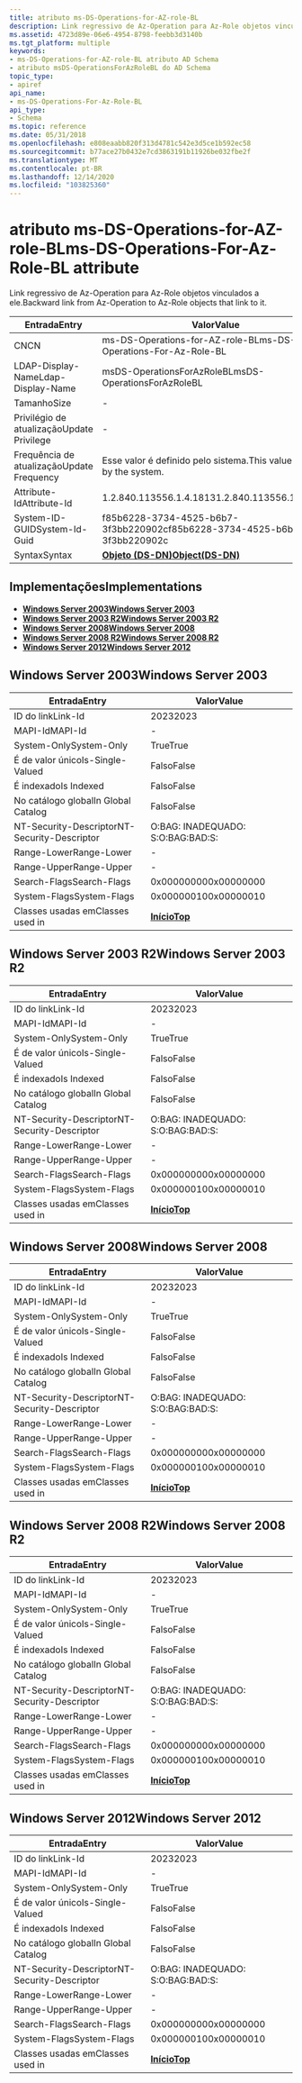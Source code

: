 ```yaml
---
title: atributo ms-DS-Operations-for-AZ-role-BL
description: Link regressivo de Az-Operation para Az-Role objetos vinculados a ele.
ms.assetid: 4723d89e-06e6-4954-8798-feebb3d3140b
ms.tgt_platform: multiple
keywords:
- ms-DS-Operations-for-AZ-role-BL atributo AD Schema
- atributo msDS-OperationsForAzRoleBL do AD Schema
topic_type:
- apiref
api_name:
- ms-DS-Operations-For-Az-Role-BL
api_type:
- Schema
ms.topic: reference
ms.date: 05/31/2018
ms.openlocfilehash: e808eaabb820f313d4781c542e3d5ce1b592ec58
ms.sourcegitcommit: b77ace27b0432e7cd3863191b11926be032fbe2f
ms.translationtype: MT
ms.contentlocale: pt-BR
ms.lasthandoff: 12/14/2020
ms.locfileid: "103825360"
---
```

# <a name="ms-ds-operations-for-az-role-bl-attribute"></a><span data-ttu-id="f3658-105">atributo ms-DS-Operations-for-AZ-role-BL</span><span class="sxs-lookup"><span data-stu-id="f3658-105">ms-DS-Operations-For-Az-Role-BL attribute</span></span>

<span data-ttu-id="f3658-106">Link regressivo de Az-Operation para Az-Role objetos vinculados a ele.</span><span class="sxs-lookup"><span data-stu-id="f3658-106">Backward link from Az-Operation to Az-Role objects that link to it.</span></span>



| <span data-ttu-id="f3658-107">Entrada</span><span class="sxs-lookup"><span data-stu-id="f3658-107">Entry</span></span> | <span data-ttu-id="f3658-108">Valor</span><span class="sxs-lookup"><span data-stu-id="f3658-108">Value</span></span> |
|-------------------|-----------------------------------------|
| <span data-ttu-id="f3658-109">CN</span><span class="sxs-lookup"><span data-stu-id="f3658-109">CN</span></span>                | <span data-ttu-id="f3658-110">ms-DS-Operations-for-AZ-role-BL</span><span class="sxs-lookup"><span data-stu-id="f3658-110">ms-DS-Operations-For-Az-Role-BL</span></span>         |
| <span data-ttu-id="f3658-111">LDAP-Display-Name</span><span class="sxs-lookup"><span data-stu-id="f3658-111">Ldap-Display-Name</span></span> | <span data-ttu-id="f3658-112">msDS-OperationsForAzRoleBL</span><span class="sxs-lookup"><span data-stu-id="f3658-112">msDS-OperationsForAzRoleBL</span></span>              |
| <span data-ttu-id="f3658-113">Tamanho</span><span class="sxs-lookup"><span data-stu-id="f3658-113">Size</span></span>              | \-                                      |
| <span data-ttu-id="f3658-114">Privilégio de atualização</span><span class="sxs-lookup"><span data-stu-id="f3658-114">Update Privilege</span></span>  | \-                                      |
| <span data-ttu-id="f3658-115">Frequência de atualização</span><span class="sxs-lookup"><span data-stu-id="f3658-115">Update Frequency</span></span>  | <span data-ttu-id="f3658-116">Esse valor é definido pelo sistema.</span><span class="sxs-lookup"><span data-stu-id="f3658-116">This value is set by the system.</span></span>        |
| <span data-ttu-id="f3658-117">Attribute-Id</span><span class="sxs-lookup"><span data-stu-id="f3658-117">Attribute-Id</span></span>      | <span data-ttu-id="f3658-118">1.2.840.113556.1.4.1813</span><span class="sxs-lookup"><span data-stu-id="f3658-118">1.2.840.113556.1.4.1813</span></span>                 |
| <span data-ttu-id="f3658-119">System-ID-GUID</span><span class="sxs-lookup"><span data-stu-id="f3658-119">System-Id-Guid</span></span>    | <span data-ttu-id="f3658-120">f85b6228-3734-4525-b6b7-3f3bb220902c</span><span class="sxs-lookup"><span data-stu-id="f3658-120">f85b6228-3734-4525-b6b7-3f3bb220902c</span></span>    |
| <span data-ttu-id="f3658-121">Syntax</span><span class="sxs-lookup"><span data-stu-id="f3658-121">Syntax</span></span>            | [<span data-ttu-id="f3658-122">**Objeto (DS-DN)**</span><span class="sxs-lookup"><span data-stu-id="f3658-122">**Object(DS-DN)**</span></span>](s-object-ds-dn.md) |



## <a name="implementations"></a><span data-ttu-id="f3658-123">Implementações</span><span class="sxs-lookup"><span data-stu-id="f3658-123">Implementations</span></span>

-   [<span data-ttu-id="f3658-124">**Windows Server 2003**</span><span class="sxs-lookup"><span data-stu-id="f3658-124">**Windows Server 2003**</span></span>](#windows-server-2003)
-   [<span data-ttu-id="f3658-125">**Windows Server 2003 R2**</span><span class="sxs-lookup"><span data-stu-id="f3658-125">**Windows Server 2003 R2**</span></span>](#windows-server-2003-r2)
-   [<span data-ttu-id="f3658-126">**Windows Server 2008**</span><span class="sxs-lookup"><span data-stu-id="f3658-126">**Windows Server 2008**</span></span>](#windows-server-2008)
-   [<span data-ttu-id="f3658-127">**Windows Server 2008 R2**</span><span class="sxs-lookup"><span data-stu-id="f3658-127">**Windows Server 2008 R2**</span></span>](#windows-server-2008-r2)
-   [<span data-ttu-id="f3658-128">**Windows Server 2012**</span><span class="sxs-lookup"><span data-stu-id="f3658-128">**Windows Server 2012**</span></span>](#windows-server-2012)

## <a name="windows-server-2003"></a><span data-ttu-id="f3658-129">Windows Server 2003</span><span class="sxs-lookup"><span data-stu-id="f3658-129">Windows Server 2003</span></span>



| <span data-ttu-id="f3658-130">Entrada</span><span class="sxs-lookup"><span data-stu-id="f3658-130">Entry</span></span> | <span data-ttu-id="f3658-131">Valor</span><span class="sxs-lookup"><span data-stu-id="f3658-131">Value</span></span> |
|------------------------|---------------------------------|
| <span data-ttu-id="f3658-132">ID do link</span><span class="sxs-lookup"><span data-stu-id="f3658-132">Link-Id</span></span>                | <span data-ttu-id="f3658-133">2023</span><span class="sxs-lookup"><span data-stu-id="f3658-133">2023</span></span>                            |
| <span data-ttu-id="f3658-134">MAPI-Id</span><span class="sxs-lookup"><span data-stu-id="f3658-134">MAPI-Id</span></span>                | \-                              |
| <span data-ttu-id="f3658-135">System-Only</span><span class="sxs-lookup"><span data-stu-id="f3658-135">System-Only</span></span>            | <span data-ttu-id="f3658-136">True</span><span class="sxs-lookup"><span data-stu-id="f3658-136">True</span></span>                            |
| <span data-ttu-id="f3658-137">É de valor único</span><span class="sxs-lookup"><span data-stu-id="f3658-137">Is-Single-Valued</span></span>       | <span data-ttu-id="f3658-138">Falso</span><span class="sxs-lookup"><span data-stu-id="f3658-138">False</span></span>                           |
| <span data-ttu-id="f3658-139">É indexado</span><span class="sxs-lookup"><span data-stu-id="f3658-139">Is Indexed</span></span>             | <span data-ttu-id="f3658-140">Falso</span><span class="sxs-lookup"><span data-stu-id="f3658-140">False</span></span>                           |
| <span data-ttu-id="f3658-141">No catálogo global</span><span class="sxs-lookup"><span data-stu-id="f3658-141">In Global Catalog</span></span>      | <span data-ttu-id="f3658-142">Falso</span><span class="sxs-lookup"><span data-stu-id="f3658-142">False</span></span>                           |
| <span data-ttu-id="f3658-143">NT-Security-Descriptor</span><span class="sxs-lookup"><span data-stu-id="f3658-143">NT-Security-Descriptor</span></span> | <span data-ttu-id="f3658-144">O:BAG: INADEQUADO: S:</span><span class="sxs-lookup"><span data-stu-id="f3658-144">O:BAG:BAD:S:</span></span>                    |
| <span data-ttu-id="f3658-145">Range-Lower</span><span class="sxs-lookup"><span data-stu-id="f3658-145">Range-Lower</span></span>            | \-                              |
| <span data-ttu-id="f3658-146">Range-Upper</span><span class="sxs-lookup"><span data-stu-id="f3658-146">Range-Upper</span></span>            | \-                              |
| <span data-ttu-id="f3658-147">Search-Flags</span><span class="sxs-lookup"><span data-stu-id="f3658-147">Search-Flags</span></span>           | <span data-ttu-id="f3658-148">0x00000000</span><span class="sxs-lookup"><span data-stu-id="f3658-148">0x00000000</span></span>                      |
| <span data-ttu-id="f3658-149">System-Flags</span><span class="sxs-lookup"><span data-stu-id="f3658-149">System-Flags</span></span>           | <span data-ttu-id="f3658-150">0x00000010</span><span class="sxs-lookup"><span data-stu-id="f3658-150">0x00000010</span></span>                      |
| <span data-ttu-id="f3658-151">Classes usadas em</span><span class="sxs-lookup"><span data-stu-id="f3658-151">Classes used in</span></span>        | [<span data-ttu-id="f3658-152">**Início**</span><span class="sxs-lookup"><span data-stu-id="f3658-152">**Top**</span></span>](c-top.md)<br/> |



## <a name="windows-server-2003-r2"></a><span data-ttu-id="f3658-153">Windows Server 2003 R2</span><span class="sxs-lookup"><span data-stu-id="f3658-153">Windows Server 2003 R2</span></span>



| <span data-ttu-id="f3658-154">Entrada</span><span class="sxs-lookup"><span data-stu-id="f3658-154">Entry</span></span> | <span data-ttu-id="f3658-155">Valor</span><span class="sxs-lookup"><span data-stu-id="f3658-155">Value</span></span> |
|------------------------|---------------------------------|
| <span data-ttu-id="f3658-156">ID do link</span><span class="sxs-lookup"><span data-stu-id="f3658-156">Link-Id</span></span>                | <span data-ttu-id="f3658-157">2023</span><span class="sxs-lookup"><span data-stu-id="f3658-157">2023</span></span>                            |
| <span data-ttu-id="f3658-158">MAPI-Id</span><span class="sxs-lookup"><span data-stu-id="f3658-158">MAPI-Id</span></span>                | \-                              |
| <span data-ttu-id="f3658-159">System-Only</span><span class="sxs-lookup"><span data-stu-id="f3658-159">System-Only</span></span>            | <span data-ttu-id="f3658-160">True</span><span class="sxs-lookup"><span data-stu-id="f3658-160">True</span></span>                            |
| <span data-ttu-id="f3658-161">É de valor único</span><span class="sxs-lookup"><span data-stu-id="f3658-161">Is-Single-Valued</span></span>       | <span data-ttu-id="f3658-162">Falso</span><span class="sxs-lookup"><span data-stu-id="f3658-162">False</span></span>                           |
| <span data-ttu-id="f3658-163">É indexado</span><span class="sxs-lookup"><span data-stu-id="f3658-163">Is Indexed</span></span>             | <span data-ttu-id="f3658-164">Falso</span><span class="sxs-lookup"><span data-stu-id="f3658-164">False</span></span>                           |
| <span data-ttu-id="f3658-165">No catálogo global</span><span class="sxs-lookup"><span data-stu-id="f3658-165">In Global Catalog</span></span>      | <span data-ttu-id="f3658-166">Falso</span><span class="sxs-lookup"><span data-stu-id="f3658-166">False</span></span>                           |
| <span data-ttu-id="f3658-167">NT-Security-Descriptor</span><span class="sxs-lookup"><span data-stu-id="f3658-167">NT-Security-Descriptor</span></span> | <span data-ttu-id="f3658-168">O:BAG: INADEQUADO: S:</span><span class="sxs-lookup"><span data-stu-id="f3658-168">O:BAG:BAD:S:</span></span>                    |
| <span data-ttu-id="f3658-169">Range-Lower</span><span class="sxs-lookup"><span data-stu-id="f3658-169">Range-Lower</span></span>            | \-                              |
| <span data-ttu-id="f3658-170">Range-Upper</span><span class="sxs-lookup"><span data-stu-id="f3658-170">Range-Upper</span></span>            | \-                              |
| <span data-ttu-id="f3658-171">Search-Flags</span><span class="sxs-lookup"><span data-stu-id="f3658-171">Search-Flags</span></span>           | <span data-ttu-id="f3658-172">0x00000000</span><span class="sxs-lookup"><span data-stu-id="f3658-172">0x00000000</span></span>                      |
| <span data-ttu-id="f3658-173">System-Flags</span><span class="sxs-lookup"><span data-stu-id="f3658-173">System-Flags</span></span>           | <span data-ttu-id="f3658-174">0x00000010</span><span class="sxs-lookup"><span data-stu-id="f3658-174">0x00000010</span></span>                      |
| <span data-ttu-id="f3658-175">Classes usadas em</span><span class="sxs-lookup"><span data-stu-id="f3658-175">Classes used in</span></span>        | [<span data-ttu-id="f3658-176">**Início**</span><span class="sxs-lookup"><span data-stu-id="f3658-176">**Top**</span></span>](c-top.md)<br/> |



## <a name="windows-server-2008"></a><span data-ttu-id="f3658-177">Windows Server 2008</span><span class="sxs-lookup"><span data-stu-id="f3658-177">Windows Server 2008</span></span>



| <span data-ttu-id="f3658-178">Entrada</span><span class="sxs-lookup"><span data-stu-id="f3658-178">Entry</span></span> | <span data-ttu-id="f3658-179">Valor</span><span class="sxs-lookup"><span data-stu-id="f3658-179">Value</span></span> |
|------------------------|---------------------------------|
| <span data-ttu-id="f3658-180">ID do link</span><span class="sxs-lookup"><span data-stu-id="f3658-180">Link-Id</span></span>                | <span data-ttu-id="f3658-181">2023</span><span class="sxs-lookup"><span data-stu-id="f3658-181">2023</span></span>                            |
| <span data-ttu-id="f3658-182">MAPI-Id</span><span class="sxs-lookup"><span data-stu-id="f3658-182">MAPI-Id</span></span>                | \-                              |
| <span data-ttu-id="f3658-183">System-Only</span><span class="sxs-lookup"><span data-stu-id="f3658-183">System-Only</span></span>            | <span data-ttu-id="f3658-184">True</span><span class="sxs-lookup"><span data-stu-id="f3658-184">True</span></span>                            |
| <span data-ttu-id="f3658-185">É de valor único</span><span class="sxs-lookup"><span data-stu-id="f3658-185">Is-Single-Valued</span></span>       | <span data-ttu-id="f3658-186">Falso</span><span class="sxs-lookup"><span data-stu-id="f3658-186">False</span></span>                           |
| <span data-ttu-id="f3658-187">É indexado</span><span class="sxs-lookup"><span data-stu-id="f3658-187">Is Indexed</span></span>             | <span data-ttu-id="f3658-188">Falso</span><span class="sxs-lookup"><span data-stu-id="f3658-188">False</span></span>                           |
| <span data-ttu-id="f3658-189">No catálogo global</span><span class="sxs-lookup"><span data-stu-id="f3658-189">In Global Catalog</span></span>      | <span data-ttu-id="f3658-190">Falso</span><span class="sxs-lookup"><span data-stu-id="f3658-190">False</span></span>                           |
| <span data-ttu-id="f3658-191">NT-Security-Descriptor</span><span class="sxs-lookup"><span data-stu-id="f3658-191">NT-Security-Descriptor</span></span> | <span data-ttu-id="f3658-192">O:BAG: INADEQUADO: S:</span><span class="sxs-lookup"><span data-stu-id="f3658-192">O:BAG:BAD:S:</span></span>                    |
| <span data-ttu-id="f3658-193">Range-Lower</span><span class="sxs-lookup"><span data-stu-id="f3658-193">Range-Lower</span></span>            | \-                              |
| <span data-ttu-id="f3658-194">Range-Upper</span><span class="sxs-lookup"><span data-stu-id="f3658-194">Range-Upper</span></span>            | \-                              |
| <span data-ttu-id="f3658-195">Search-Flags</span><span class="sxs-lookup"><span data-stu-id="f3658-195">Search-Flags</span></span>           | <span data-ttu-id="f3658-196">0x00000000</span><span class="sxs-lookup"><span data-stu-id="f3658-196">0x00000000</span></span>                      |
| <span data-ttu-id="f3658-197">System-Flags</span><span class="sxs-lookup"><span data-stu-id="f3658-197">System-Flags</span></span>           | <span data-ttu-id="f3658-198">0x00000010</span><span class="sxs-lookup"><span data-stu-id="f3658-198">0x00000010</span></span>                      |
| <span data-ttu-id="f3658-199">Classes usadas em</span><span class="sxs-lookup"><span data-stu-id="f3658-199">Classes used in</span></span>        | [<span data-ttu-id="f3658-200">**Início**</span><span class="sxs-lookup"><span data-stu-id="f3658-200">**Top**</span></span>](c-top.md)<br/> |



## <a name="windows-server-2008-r2"></a><span data-ttu-id="f3658-201">Windows Server 2008 R2</span><span class="sxs-lookup"><span data-stu-id="f3658-201">Windows Server 2008 R2</span></span>



| <span data-ttu-id="f3658-202">Entrada</span><span class="sxs-lookup"><span data-stu-id="f3658-202">Entry</span></span> | <span data-ttu-id="f3658-203">Valor</span><span class="sxs-lookup"><span data-stu-id="f3658-203">Value</span></span> |
|------------------------|---------------------------------|
| <span data-ttu-id="f3658-204">ID do link</span><span class="sxs-lookup"><span data-stu-id="f3658-204">Link-Id</span></span>                | <span data-ttu-id="f3658-205">2023</span><span class="sxs-lookup"><span data-stu-id="f3658-205">2023</span></span>                            |
| <span data-ttu-id="f3658-206">MAPI-Id</span><span class="sxs-lookup"><span data-stu-id="f3658-206">MAPI-Id</span></span>                | \-                              |
| <span data-ttu-id="f3658-207">System-Only</span><span class="sxs-lookup"><span data-stu-id="f3658-207">System-Only</span></span>            | <span data-ttu-id="f3658-208">True</span><span class="sxs-lookup"><span data-stu-id="f3658-208">True</span></span>                            |
| <span data-ttu-id="f3658-209">É de valor único</span><span class="sxs-lookup"><span data-stu-id="f3658-209">Is-Single-Valued</span></span>       | <span data-ttu-id="f3658-210">Falso</span><span class="sxs-lookup"><span data-stu-id="f3658-210">False</span></span>                           |
| <span data-ttu-id="f3658-211">É indexado</span><span class="sxs-lookup"><span data-stu-id="f3658-211">Is Indexed</span></span>             | <span data-ttu-id="f3658-212">Falso</span><span class="sxs-lookup"><span data-stu-id="f3658-212">False</span></span>                           |
| <span data-ttu-id="f3658-213">No catálogo global</span><span class="sxs-lookup"><span data-stu-id="f3658-213">In Global Catalog</span></span>      | <span data-ttu-id="f3658-214">Falso</span><span class="sxs-lookup"><span data-stu-id="f3658-214">False</span></span>                           |
| <span data-ttu-id="f3658-215">NT-Security-Descriptor</span><span class="sxs-lookup"><span data-stu-id="f3658-215">NT-Security-Descriptor</span></span> | <span data-ttu-id="f3658-216">O:BAG: INADEQUADO: S:</span><span class="sxs-lookup"><span data-stu-id="f3658-216">O:BAG:BAD:S:</span></span>                    |
| <span data-ttu-id="f3658-217">Range-Lower</span><span class="sxs-lookup"><span data-stu-id="f3658-217">Range-Lower</span></span>            | \-                              |
| <span data-ttu-id="f3658-218">Range-Upper</span><span class="sxs-lookup"><span data-stu-id="f3658-218">Range-Upper</span></span>            | \-                              |
| <span data-ttu-id="f3658-219">Search-Flags</span><span class="sxs-lookup"><span data-stu-id="f3658-219">Search-Flags</span></span>           | <span data-ttu-id="f3658-220">0x00000000</span><span class="sxs-lookup"><span data-stu-id="f3658-220">0x00000000</span></span>                      |
| <span data-ttu-id="f3658-221">System-Flags</span><span class="sxs-lookup"><span data-stu-id="f3658-221">System-Flags</span></span>           | <span data-ttu-id="f3658-222">0x00000010</span><span class="sxs-lookup"><span data-stu-id="f3658-222">0x00000010</span></span>                      |
| <span data-ttu-id="f3658-223">Classes usadas em</span><span class="sxs-lookup"><span data-stu-id="f3658-223">Classes used in</span></span>        | [<span data-ttu-id="f3658-224">**Início**</span><span class="sxs-lookup"><span data-stu-id="f3658-224">**Top**</span></span>](c-top.md)<br/> |



## <a name="windows-server-2012"></a><span data-ttu-id="f3658-225">Windows Server 2012</span><span class="sxs-lookup"><span data-stu-id="f3658-225">Windows Server 2012</span></span>



| <span data-ttu-id="f3658-226">Entrada</span><span class="sxs-lookup"><span data-stu-id="f3658-226">Entry</span></span> | <span data-ttu-id="f3658-227">Valor</span><span class="sxs-lookup"><span data-stu-id="f3658-227">Value</span></span> |
|------------------------|---------------------------------|
| <span data-ttu-id="f3658-228">ID do link</span><span class="sxs-lookup"><span data-stu-id="f3658-228">Link-Id</span></span>                | <span data-ttu-id="f3658-229">2023</span><span class="sxs-lookup"><span data-stu-id="f3658-229">2023</span></span>                            |
| <span data-ttu-id="f3658-230">MAPI-Id</span><span class="sxs-lookup"><span data-stu-id="f3658-230">MAPI-Id</span></span>                | \-                              |
| <span data-ttu-id="f3658-231">System-Only</span><span class="sxs-lookup"><span data-stu-id="f3658-231">System-Only</span></span>            | <span data-ttu-id="f3658-232">True</span><span class="sxs-lookup"><span data-stu-id="f3658-232">True</span></span>                            |
| <span data-ttu-id="f3658-233">É de valor único</span><span class="sxs-lookup"><span data-stu-id="f3658-233">Is-Single-Valued</span></span>       | <span data-ttu-id="f3658-234">Falso</span><span class="sxs-lookup"><span data-stu-id="f3658-234">False</span></span>                           |
| <span data-ttu-id="f3658-235">É indexado</span><span class="sxs-lookup"><span data-stu-id="f3658-235">Is Indexed</span></span>             | <span data-ttu-id="f3658-236">Falso</span><span class="sxs-lookup"><span data-stu-id="f3658-236">False</span></span>                           |
| <span data-ttu-id="f3658-237">No catálogo global</span><span class="sxs-lookup"><span data-stu-id="f3658-237">In Global Catalog</span></span>      | <span data-ttu-id="f3658-238">Falso</span><span class="sxs-lookup"><span data-stu-id="f3658-238">False</span></span>                           |
| <span data-ttu-id="f3658-239">NT-Security-Descriptor</span><span class="sxs-lookup"><span data-stu-id="f3658-239">NT-Security-Descriptor</span></span> | <span data-ttu-id="f3658-240">O:BAG: INADEQUADO: S:</span><span class="sxs-lookup"><span data-stu-id="f3658-240">O:BAG:BAD:S:</span></span>                    |
| <span data-ttu-id="f3658-241">Range-Lower</span><span class="sxs-lookup"><span data-stu-id="f3658-241">Range-Lower</span></span>            | \-                              |
| <span data-ttu-id="f3658-242">Range-Upper</span><span class="sxs-lookup"><span data-stu-id="f3658-242">Range-Upper</span></span>            | \-                              |
| <span data-ttu-id="f3658-243">Search-Flags</span><span class="sxs-lookup"><span data-stu-id="f3658-243">Search-Flags</span></span>           | <span data-ttu-id="f3658-244">0x00000000</span><span class="sxs-lookup"><span data-stu-id="f3658-244">0x00000000</span></span>                      |
| <span data-ttu-id="f3658-245">System-Flags</span><span class="sxs-lookup"><span data-stu-id="f3658-245">System-Flags</span></span>           | <span data-ttu-id="f3658-246">0x00000010</span><span class="sxs-lookup"><span data-stu-id="f3658-246">0x00000010</span></span>                      |
| <span data-ttu-id="f3658-247">Classes usadas em</span><span class="sxs-lookup"><span data-stu-id="f3658-247">Classes used in</span></span>        | [<span data-ttu-id="f3658-248">**Início**</span><span class="sxs-lookup"><span data-stu-id="f3658-248">**Top**</span></span>](c-top.md)<br/> |



 

 





